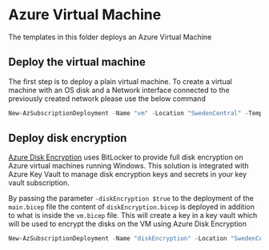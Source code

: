 # Azure Virtual Machine

The templates in this folder deploys an Azure Virtual Machine

## Deploy the virtual machine

The first step is to deploy a plain virtual machine. To create a virtual machine with an OS disk and a Network interface connected to the previously created network please use the below command

```powershell
New-AzSubscriptionDeployment -Name "vm" -Location "SwedenCentral" -TemplateFile main.bicep -TemplateParameterFile main.parameters.json
```

## Deploy disk encryption

[Azure Disk Encryption](https://learn.microsoft.com/en-us/azure/virtual-machines/extensions/azure-disk-enc-windows) uses BitLocker to provide full disk encryption on Azure virtual machines running Windows. This solution is integrated with Azure Key Vault to manage disk encryption keys and secrets in your key vault subscription.

By passing the parameter `-diskEncryption $true` to the deployment of the `main.bicep` file the content of `diskEncryption.bicep` is deployed in addition to what is inside the `vm.bicep` file. This will create a key in a key vault which will be used to encrypt the disks on the VM using  Azure Disk Encryption

```powershell
New-AzSubscriptionDeployment -Name "diskEncryption" -Location "SwedenCentral" -TemplateFile main.bicep -TemplateParameterFile main.parameters.json -diskEncryption $true
```
